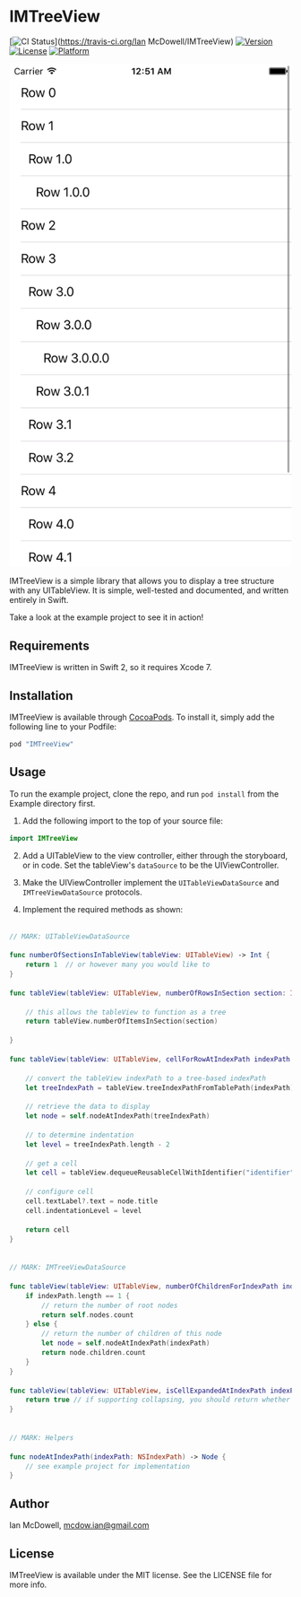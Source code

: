 # IMTreeView

[![CI Status](http://img.shields.io/travis/IMcD23/IMTreeView.svg?style=flat)](https://travis-ci.org/Ian McDowell/IMTreeView)
[![Version](https://img.shields.io/cocoapods/v/IMTreeView.svg?style=flat)](http://cocoapods.org/pods/IMTreeView)
[![License](https://img.shields.io/cocoapods/l/IMTreeView.svg?style=flat)](http://cocoapods.org/pods/IMTreeView)
[![Platform](https://img.shields.io/cocoapods/p/IMTreeView.svg?style=flat)](http://cocoapods.org/pods/IMTreeView)

![screenshot](https://raw.githubusercontent.com/IMcD23/IMTreeView/master/screenshot.png)

IMTreeView is a simple library that allows you to display a tree structure with any UITableView. It is simple, well-tested and documented, and written entirely in Swift.

Take a look at the example project to see it in action!

## Requirements

IMTreeView is written in Swift 2, so it requires Xcode 7.

## Installation

IMTreeView is available through [CocoaPods](http://cocoapods.org). To install
it, simply add the following line to your Podfile:

```ruby
pod "IMTreeView"
```

## Usage

To run the example project, clone the repo, and run `pod install` from the Example directory first.

1. Add the following import to the top of your source file:

```swift
import IMTreeView
```

2. Add a UITableView to the view controller, either through the storyboard, or in code. Set the tableView's `dataSource` to be the UIViewController.

3. Make the UIViewController implement the `UITableViewDataSource` and `IMTreeViewDataSource` protocols.

4. Implement the required methods as shown:

```swift

// MARK: UITableViewDataSource

func numberOfSectionsInTableView(tableView: UITableView) -> Int {
    return 1  // or however many you would like to
}

func tableView(tableView: UITableView, numberOfRowsInSection section: Int) -> Int {
    
    // this allows the tableView to function as a tree
    return tableView.numberOfItemsInSection(section)
    
}

func tableView(tableView: UITableView, cellForRowAtIndexPath indexPath: NSIndexPath) -> UITableViewCell {
    
    // convert the tableView indexPath to a tree-based indexPath
    let treeIndexPath = tableView.treeIndexPathFromTablePath(indexPath)
    
    // retrieve the data to display
    let node = self.nodeAtIndexPath(treeIndexPath)
    
    // to determine indentation
    let level = treeIndexPath.length - 2
    
    // get a cell
    let cell = tableView.dequeueReusableCellWithIdentifier("identifier", forIndexPath: indexPath)
    
    // configure cell
    cell.textLabel?.text = node.title
    cell.indentationLevel = level
    
    return cell
}


// MARK: IMTreeViewDataSource

func tableView(tableView: UITableView, numberOfChildrenForIndexPath indexPath: NSIndexPath) -> Int {
    if indexPath.length == 1 {
        // return the number of root nodes
        return self.nodes.count
    } else {
        // return the number of children of this node
        let node = self.nodeAtIndexPath(indexPath)
        return node.children.count
    }
}

func tableView(tableView: UITableView, isCellExpandedAtIndexPath indexPath: NSIndexPath) -> Bool {
    return true // if supporting collapsing, you should return whether this indexPath is expanded.
}


// MARK: Helpers

func nodeAtIndexPath(indexPath: NSIndexPath) -> Node {
    // see example project for implementation
}

```

## Author

Ian McDowell, mcdow.ian@gmail.com

## License

IMTreeView is available under the MIT license. See the LICENSE file for more info.
